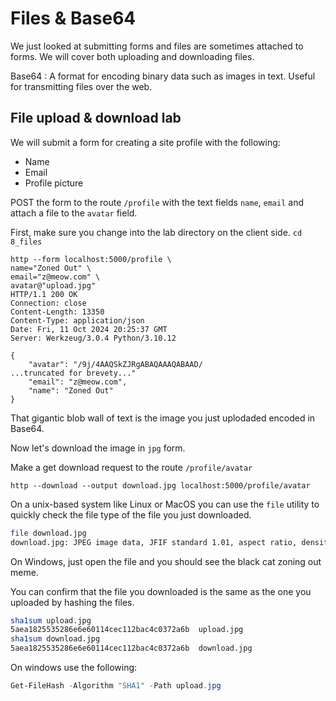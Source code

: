 # Files & Base64

We just looked at submitting forms and files are sometimes attached to forms.
We will cover both uploading and downloading files.

Base64
: A format for encoding binary data such as images in text.
Useful for transmitting files over the web.

## File upload & download lab

We will submit a form for creating a site profile with the following:

- Name
- Email
- Profile picture

POST the form to the route `/profile` with the text fields `name`, `email`
and attach a file to the `avatar` field.

First, make sure you change into the lab directory on the client side.
`cd 8_files`

```http
http --form localhost:5000/profile \
name="Zoned Out" \
email="z@meow.com" \
avatar@"upload.jpg"
HTTP/1.1 200 OK
Connection: close
Content-Length: 13350
Content-Type: application/json
Date: Fri, 11 Oct 2024 20:25:37 GMT
Server: Werkzeug/3.0.4 Python/3.10.12

{
    "avatar": "/9j/4AAQSkZJRgABAQAAAQABAAD/
...truncated for brevety..."
    "email": "z@meow.com",
    "name": "Zoned Out"
}
```

That gigantic blob wall of text is the image you just uplodaded encoded in Base64.

Now let's download the image in `jpg` form.

Make a get download request to the route `/profile/avatar`

```http
http --download --output download.jpg localhost:5000/profile/avatar
```

On a unix-based system like Linux or MacOS you can use the `file` utility
to quickly check the file type of the file you just downloaded.

```bash
file download.jpg
download.jpg: JPEG image data, JFIF standard 1.01, aspect ratio, density 1x1, segment length 16, progressive, precision 8, 360x360, components 3
```

On Windows, just open the file and you should see the black cat zoning out meme.

You can confirm that the file you downloaded is the same
as the one you uploaded by hashing the files.

```bash
sha1sum upload.jpg
5aea1825535286e6e60114cec112bac4c0372a6b  upload.jpg
sha1sum download.jpg
5aea1825535286e6e60114cec112bac4c0372a6b  download.jpg
```

On windows use the following:

```PowerShell
Get-FileHash -Algorithm "SHA1" -Path upload.jpg
```
